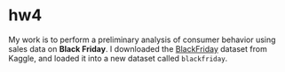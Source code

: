 # hw4
My work is to perform a preliminary analysis of consumer behavior using sales
data on **Black Friday**. I downloaded the
[BlackFriday](https://www.kaggle.com/mehdidag/black-friday) dataset from Kaggle,
and loaded it into a new dataset called `blackfriday`.
